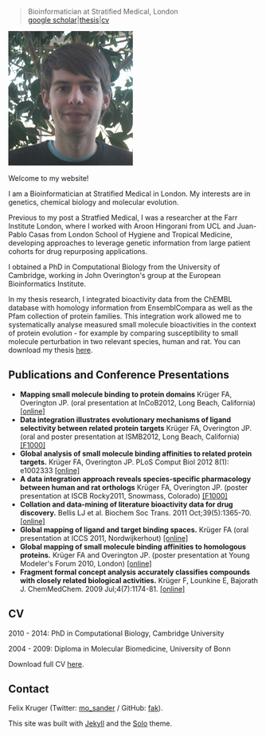 

> Bioinformatician at Stratified Medical, London <br> [google scholar](http://scholar.google.co.uk/citations?user=mZvWSesAAAAJ&hl=en)\|[thesis](https://www.repository.cam.ac.uk/handle/1810/245655)\|[cv](https://github.com/fak/fakruger/raw/gh-pages/assets/fak.pdf) 



![](https://raw.githubusercontent.com/fak/fakruger/gh-pages/assets/fak.jpg)

Welcome to my website! 

I am a Bioinformatician at Stratified Medical in London. My interests are in genetics, chemical biology and molecular evolution.

Previous to my post a Stratfied Medical, I was a researcher at the Farr Institute London, where I worked with Aroon Hingorani from UCL and Juan-Pablo Casas from London School of Hygiene and Tropical Medicine, developing approaches to leverage genetic information from large patient cohorts for drug repurposing applications.

I obtained a PhD in Computational Biology from the University of Cambridge, working in John Overington's group at the European Bioinformatics Institute.

In my thesis research, I integrated bioactivity data from the ChEMBL database with homology information from EnsemblCompara as well as the Pfam collection of protein families. This integration work allowed me to systematically analyse measured small molecule bioactivities in the context of protein evolution - for example by comparing susceptibility to small molecule perturbation in two relevant species, human and rat. You can download my thesis [here](https://www.repository.cam.ac.uk/handle/1810/245655).

## Publications and Conference Presentations

* __Mapping small molecule binding to protein domains__ Krüger FA, Overington JP. (oral presentation at InCoB2012, Long Beach, California) [[online]](http://www.biomedcentral.com/bmcbioinformatics/supplements/13/S17)
* __Data integration illustrates evolutionary mechanisms of ligand selectivity between related protein targets__ Krüger FA, Overington JP. (oral and poster presentation at ISMB2012, Long Beach, California) [[F1000]](http://f1000.com/posters/browse/summary/1092080)
* __Global analysis of small molecule binding affinities to related protein targets.__ Krüger FA, Overington JP. PLoS Comput Biol 2012 8(1): e1002333 [[online]](http://www.ploscompbiol.org/article/info%3Adoi%2F10.1371%2Fjournal.pcbi.1002333)
* __A data integration approach reveals species-specific pharmacology between human and rat orthologs__ Krüger FA, Overington JP. (poster presentation at ISCB Rocky2011, Snowmass, Colorado) [[F1000]](http://f1000.com/posters/browse/summary/1089735)
* __Collation and data-mining of literature bioactivity data for drug discovery.__ Bellis LJ et al. Biochem Soc Trans. 2011 Oct;39(5):1365-70.[[online]](http://www.ncbi.nlm.nih.gov/pubmed/21936816)
* __Global mapping of ligand and target binding spaces.__ Krüger FA (oral presentation at ICCS 2011, Nordwijkerhout) [[online]](http://www.int-conf-chem-structures.org/presentations.html)
* __Global mapping of small molecule binding affinities to homologous proteins.__ Krüger FA and Overington JP. (poster presentation at Young Modeler's Forum 2010, London) [[online]](https://www.ebi.ac.uk/~fkrueger/ymf2010/ymfPosterBullet.pdf)
* __Fragment formal concept analysis accurately classifies compounds with closely related biological activities.__ Krüger F, Lounkine E, Bajorath J. ChemMedChem. 2009 Jul;4(7):1174-81. [[online]](http://www.ncbi.nlm.nih.gov/pubmed/19384901)

## CV

2010 - 2014: PhD in Computational Biology, Cambridge University 

2004 - 2009: Diploma in Molecular Biomedicine, University of Bonn

Download full CV [here](https://github.com/fak/fakruger/blob/gh-pages/assets/fak.pdf).


## Contact

Felix Kruger (Twitter: [mo_sander](http://twitter.com/mo_sander) / GitHub: [fak](http://github.com/fak)).

This site was built with [Jekyll](http://jekyllrb.com/) and the [Solo](http://solo.chibi.io/) theme.
